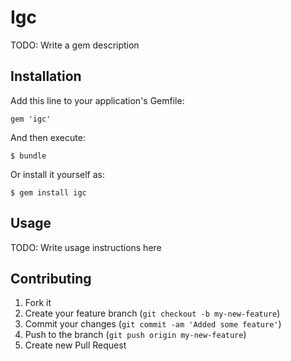 # Igc

TODO: Write a gem description

## Installation

Add this line to your application's Gemfile:

    gem 'igc'

And then execute:

    $ bundle

Or install it yourself as:

    $ gem install igc

## Usage

TODO: Write usage instructions here

## Contributing

1. Fork it
2. Create your feature branch (`git checkout -b my-new-feature`)
3. Commit your changes (`git commit -am 'Added some feature'`)
4. Push to the branch (`git push origin my-new-feature`)
5. Create new Pull Request
